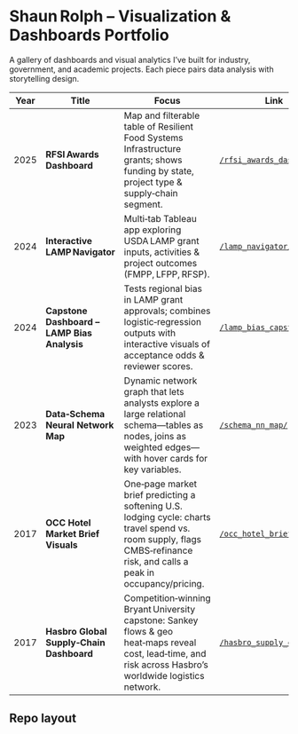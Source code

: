 # Shaun Rolph – Visualization & Dashboards Portfolio

A gallery of dashboards and visual analytics I’ve built for industry, government, and academic projects.  Each piece pairs data analysis with storytelling design.

| Year | Title | Focus | Link |
|------|-------|-------|------|
| 2025 | **RFSI Awards Dashboard** | Map and filterable table of Resilient Food Systems Infrastructure grants; shows funding by state, project type & supply‑chain segment. | [`/rfsi_awards_dashboard/`](./rfsi_awards_dashboard/) |
| 2024 | **Interactive LAMP Navigator** | Multi‑tab Tableau app exploring USDA LAMP grant inputs, activities & project outcomes (FMPP, LFPP, RFSP). | [`/lamp_navigator/`](./lamp_navigator/) |
| 2024 | **Capstone Dashboard – LAMP Bias Analysis** | Tests regional bias in LAMP grant approvals; combines logistic‑regression outputs with interactive visuals of acceptance odds & reviewer scores. | [`/lamp_bias_capstone/`](./lamp_bias_capstone/) |
| 2023 | **Data‑Schema Neural Network Map** | Dynamic network graph that lets analysts explore a large relational schema—tables as nodes, joins as weighted edges—with hover cards for key variables. | [`/schema_nn_map/`](./schema_nn_map/) |
| 2017 | **OCC Hotel Market Brief Visuals** | One‑page market brief predicting a softening U.S. lodging cycle: charts travel spend vs. room supply, flags CMBS‑refinance risk, and calls a peak in occupancy/pricing. | [`/occ_hotel_brief_viz.pdf`](./occ_hotel_brief_viz.pdf) |
| 2017 | **Hasbro Global Supply‑Chain Dashboard** | Competition‑winning Bryant University capstone: Sankey flows & geo heat‑maps reveal cost, lead‑time, and risk across Hasbro’s worldwide logistics network. | [`/hasbro_supply_chain/`](./hasbro_supply_chain/) |

## Repo layout

